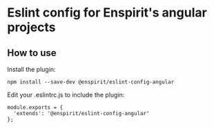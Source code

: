 # Eslint config for Enspirit's angular projects

## How to use

Install the plugin:
```
npm install --save-dev @enspirit/eslint-config-angular
```

Edit your .eslintrc.js to include the plugin:

```
module.exports = {
  'extends': '@enspirit/eslint-config-angular'
};
```
